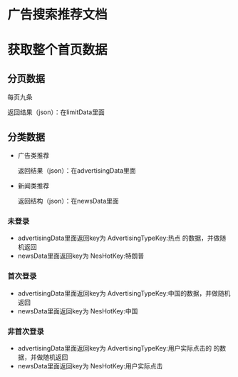# 广告搜索推荐文档

# 获取整个首页数据

## 分页数据

每页九条

返回结果（json）：在limitData里面

## 分类数据

* 广告类推荐

  返回结果（json）：在advertisingData里面

* 新闻类推荐

  返回结构（json）：在newsData里面

### 未登录

* advertisingData里面返回key为 AdvertisingTypeKey:热点 的数据，并做随机返回
* newsData里面返回key为 NesHotKey:特朗普

### 首次登录

- advertisingData里面返回key为 AdvertisingTypeKey:中国的数据，并做随机返回
- newsData里面返回key为 NesHotKey:中国

### 非首次登录

- advertisingData里面返回key为 AdvertisingTypeKey:用户实际点击的 的数据，并做随机返回
- newsData里面返回key为 NesHotKey:用户实际点击
